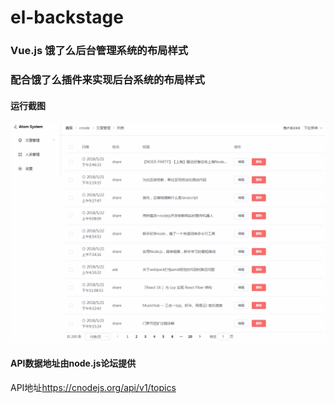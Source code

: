 # el-backstage

### Vue.js 饿了么后台管理系统的布局样式
### 配合饿了么插件来实现后台系统的布局样式

#### 运行截图
<img src="img/GIF.gif" />
   
  
#### API数据地址由node.js论坛提供
API地址<a href="https://cnodejs.org/api/v1/topics">https://cnodejs.org/api/v1/topics</a>
